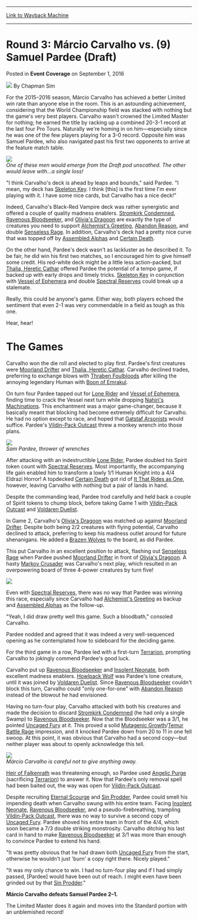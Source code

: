 
---
[Link to Wayback Machine](https://web.archive.org/web/20160906152015/http://magic.wizards.com/en/events/coverage/2016wc/round-3-marcio-carvalho-vs-samuel-pardee-2016-09-01)

[_metadata_:author]:- "Chapman Sim"
[_metadata_:description]:- "For the 2015–2016 season, Márcio Carvalho has achieved a better Limited win rate than anyone else in the room. This is an astounding achievement, considering that the World Championship field was stacked with nothing but the game's very best players. Carvalho wasn't crowned the Limited Master for nothing; he earned the title by racking up a combined 20-3-1 record at the last four Pro Tours. Naturally we're homing in on him—especially since he was one of the few players playing for a 3-0 record."
[_metadata_:generator]:- "Drupal 7 (http://drupal.org)"
[_metadata_:node]:- "1061231"
[_metadata_:publish_date]:- "2016-09-01"
[_metadata_:source]:- "div-main-content"
[_metadata_:title]:- "Round 3: Márcio Carvalho vs. (9) Samuel Pardee (Draft)"
[_metadata_:wayback_capture_timestamp]:- "2016-09-06 15:20:15"
[_metadata_:wayback_raw_url]:- "https://web.archive.org/web/20160906152015id_/http://magic.wizards.com/en/events/coverage/2016wc/round-3-marcio-carvalho-vs-samuel-pardee-2016-09-01"
[_metadata_:wayback_url]:- "http://magic.wizards.com/en/events/coverage/2016wc/round-3-marcio-carvalho-vs-samuel-pardee-2016-09-01"
---


Round 3: Márcio Carvalho vs. (9) Samuel Pardee (Draft)
======================================================



 Posted in **Event Coverage**
 on September 1, 2016 






![](https://media.magic.wizards.com/styles/auth_small/public/images/person/chapman.jpg)
By Chapman Sim











For the 2015–2016 season, Márcio Carvalho has achieved a better Limited win rate than anyone else in the room. This is an astounding achievement, considering that the World Championship field was stacked with nothing but the game's very best players. Carvalho wasn't crowned the Limited Master for nothing; he earned the title by racking up a combined 20-3-1 record at the last four Pro Tours. Naturally we're homing in on him—especially since he was one of the few players playing for a 3-0 record. Opposite him was Samuel Pardee, who also navigated past his first two opponents to arrive at the feature match table.


![](https://media.wizards.com/2016/events/2016wc/WC-20160901-779.jpg)  
*One of these men would emerge from the Draft pod unscathed. The other would leave with...a single loss!*


"I think Carvalho's deck is ahead by leaps and bounds," said Pardee. "I mean, my deck has [Skeleton Key](http://gatherer.wizards.com/Pages/Card/Details.aspx?name=Skeleton+Key). I think [this] is the first time I'm ever playing with it. I have some nice cards, but Carvalho has a nice deck!"


Indeed, Carvalho's Black-Red Vampire deck was rather synergistic and offered a couple of quality madness enablers. [Stromkirk Condemned](http://gatherer.wizards.com/Pages/Card/Details.aspx?name=Stromkirk+Condemned), [Ravenous Bloodseeker](http://gatherer.wizards.com/Pages/Card/Details.aspx?name=Ravenous+Bloodseeker), and [Olivia's Dragoon](http://gatherer.wizards.com/Pages/Card/Details.aspx?name=Olivia%27s+Dragoon) are exactly the type of creatures you need to support [Alchemist's Greeting](http://gatherer.wizards.com/Pages/Card/Details.aspx?name=Alchemist%27s+Greeting), [Abandon Reason](http://gatherer.wizards.com/Pages/Card/Details.aspx?name=Abandon+Reason), and double [Senseless Rage](http://gatherer.wizards.com/Pages/Card/Details.aspx?name=Senseless+Rage). In addition, Carvalho's deck had a pretty nice curve that was topped off by [Assembled Alphas](http://gatherer.wizards.com/Pages/Card/Details.aspx?name=Assembled+Alphas) and [Certain Death](http://gatherer.wizards.com/Pages/Card/Details.aspx?name=Certain+Death).


On the other hand, Pardee's deck wasn't as lackluster as he described it. To be fair, he did win his first two matches, so I encouraged him to give himself some credit. His red-white deck might be a little less action-packed, but [Thalia, Heretic Cathar](http://gatherer.wizards.com/Pages/Card/Details.aspx?name=Thalia%2C+Heretic+Cathar) offered Pardee the potential of a tempo game, if backed up with early drops and timely tricks. [Skeleton Key](http://gatherer.wizards.com/Pages/Card/Details.aspx?name=Skeleton+Key) in conjunction with [Vessel of Ephemera](http://gatherer.wizards.com/Pages/Card/Details.aspx?name=Vessel+of+Ephemera) and double [Spectral Reserves](http://gatherer.wizards.com/Pages/Card/Details.aspx?name=Spectral+Reserves) could break up a stalemate.


Really, this could be anyone's game. Either way, both players echoed the sentiment that even 2-1 was very commendable in a field as tough as this one.


Hear, hear!


The Games
=========


Carvalho won the die roll and elected to play first. Pardee's first creatures were [Moorland Drifter](http://gatherer.wizards.com/Pages/Card/Details.aspx?name=Moorland+Drifter) and [Thalia, Heretic Cathar](http://gatherer.wizards.com/Pages/Card/Details.aspx?name=Thalia%2C+Heretic+Cathar). Carvalho declined trades, preferring to exchange blows with [Thraben Foulbloods](http://gatherer.wizards.com/Pages/Card/Details.aspx?name=Thraben+Foulbloods) after killing the annoying legendary Human with [Boon of Emrakul](http://gatherer.wizards.com/Pages/Card/Details.aspx?name=Boon+of+Emrakul).


On turn four Pardee tapped out for [Lone Rider](http://gatherer.wizards.com/Pages/Card/Details.aspx?name=Lone+Rider) and [Vessel of Ephemera](http://gatherer.wizards.com/Pages/Card/Details.aspx?name=Vessel+of+Ephemera), finding time to crack the Vessel next turn while dropping [Nahiri's Machinations](http://gatherer.wizards.com/Pages/Card/Details.aspx?name=Nahiri%27s+Machinations). This enchantment was a major game-changer, because it basically meant that blocking had become extremely difficult for Carvalho. He had no option except to race, and hoped that [Gatstaf Arsonists](http://gatherer.wizards.com/Pages/Card/Details.aspx?name=Gatstaf+Arsonists) would suffice. Pardee's [Vildin-Pack Outcast](http://gatherer.wizards.com/Pages/Card/Details.aspx?name=Vildin-Pack+Outcast) threw a monkey wrench into those plans.


![](https://media.wizards.com/2016/events/2016wc/WC-20160901-790.jpg)  
*Sam Pardee, thrower of wrenches*


After attacking with an indestructible [Lone Rider](http://gatherer.wizards.com/Pages/Card/Details.aspx?name=Lone+Rider), Pardee doubled his Spirit token count with [Spectral Reserves](http://gatherer.wizards.com/Pages/Card/Details.aspx?name=Spectral+Reserves). Most importantly, the accompanying life gain enabled him to transform a lowly 1/1 Human Knight into a 4/4 Eldrazi Horror! A topdecked [Certain Death](http://gatherer.wizards.com/Pages/Card/Details.aspx?name=Certain+Death) got rid of [It That Rides as One](http://gatherer.wizards.com/Pages/Card/Details.aspx?name=It+That+Rides+as+One), however, leaving Carvalho with nothing but a pair of lands in hand.


Despite the commanding lead, Pardee trod carefully and held back a couple of Spirit tokens to chump block, before taking Game 1 with [Vildin-Pack Outcast](http://gatherer.wizards.com/Pages/Card/Details.aspx?name=Vildin-Pack+Outcast) and [Voldaren Duelist](http://gatherer.wizards.com/Pages/Card/Details.aspx?name=Voldaren+Duelist).


In Game 2, Carvalho's [Olivia's Dragoon](http://gatherer.wizards.com/Pages/Card/Details.aspx?name=Olivia%27s+Dragoon) was matched up against [Moorland Drifter](http://gatherer.wizards.com/Pages/Card/Details.aspx?name=Moorland+Drifter). Despite both being 2/2 creatures with flying potential, Carvalho declined to attack, preferring to keep his madness outlet around for future shenanigans. He added a [Brazen Wolves](http://gatherer.wizards.com/Pages/Card/Details.aspx?name=Brazen+Wolves) to the board, as did Pardee.


This put Carvalho in an excellent position to attack, flashing out [Senseless Rage](http://gatherer.wizards.com/Pages/Card/Details.aspx?name=Senseless+Rage) when Pardee pushed [Moorland Drifter](http://gatherer.wizards.com/Pages/Card/Details.aspx?name=Moorland+Drifter) in front of [Olivia's Dragoon](http://gatherer.wizards.com/Pages/Card/Details.aspx?name=Olivia%27s+Dragoon). A hasty [Markov Crusader](http://gatherer.wizards.com/Pages/Card/Details.aspx?name=Markov+Crusader) was Carvalho's next play, which resulted in an overpowering board of three 4-power creatures by turn five!


![](https://media.wizards.com/2016/events/2016wc/R3FM-Board.png)


Even with [Spectral Reserves](http://gatherer.wizards.com/Pages/Card/Details.aspx?name=Spectral+Reserves), there was no way that Pardee was winning this race, especially since Carvalho had [Alchemist's Greeting](http://gatherer.wizards.com/Pages/Card/Details.aspx?name=Alchemist%27s+Greeting) as backup and [Assembled Alphas](http://gatherer.wizards.com/Pages/Card/Details.aspx?name=Assembled+Alphas) as the follow-up.


"Yeah, I did draw pretty well this game. Such a bloodbath," consoled Carvalho.


Pardee nodded and agreed that it was indeed a very well-sequenced opening as he contemplated how to sideboard for the deciding game.


For the third game in a row, Pardee led with a first-turn [Terrarion](http://gatherer.wizards.com/Pages/Card/Details.aspx?name=Terrarion), prompting Carvalho to jokingly commend Pardee's good luck.


Carvalho put up [Ravenous Bloodseeker](http://gatherer.wizards.com/Pages/Card/Details.aspx?name=Ravenous+Bloodseeker) and [Insolent Neonate](http://gatherer.wizards.com/Pages/Card/Details.aspx?name=Insolent+Neonate), both excellent madness enablers. [Howlpack Wolf](http://gatherer.wizards.com/Pages/Card/Details.aspx?name=Howlpack+Wolf) was Pardee's lone creature, until it was joined by [Voldaren Duelist](http://gatherer.wizards.com/Pages/Card/Details.aspx?name=Voldaren+Duelist). Since [Ravenous Bloodseeker](http://gatherer.wizards.com/Pages/Card/Details.aspx?name=Ravenous+Bloodseeker) couldn't block this turn, Carvalho could "only one-for-one" with [Abandon Reason](http://gatherer.wizards.com/Pages/Card/Details.aspx?name=Abandon+Reason) instead of the blowout he had envisioned.


Having no turn-four play, Carvalho attacked with both his creatures and made the decision to discard [Stromkirk Condemned](http://gatherer.wizards.com/Pages/Card/Details.aspx?name=Stromkirk+Condemned) (he had only a single Swamp) to [Ravenous Bloodseeker](http://gatherer.wizards.com/Pages/Card/Details.aspx?name=Ravenous+Bloodseeker). Now that the Bloodseeker was a 3/1, he pointed [Uncaged Fury](http://gatherer.wizards.com/Pages/Card/Details.aspx?name=Uncaged+Fury) at it. This proved a solid [Mutagenic Growth](http://gatherer.wizards.com/Pages/Card/Details.aspx?name=Mutagenic+Growth)/[Temur Battle Rage](http://gatherer.wizards.com/Pages/Card/Details.aspx?name=Temur+Battle+Rage) impression, and it knocked Pardee down from 20 to 11 in one fell swoop. At this point, it was obvious that Carvalho had a second copy—but neither player was about to openly acknowledge this tell.


![](https://media.wizards.com/2016/events/2016wc/WC-20160901-805.jpg)  
*Márcio Carvalho is careful not to give anything away.*


[Heir of Falkenrath](http://gatherer.wizards.com/Pages/Card/Details.aspx?name=Heir+of+Falkenrath) was threatening enough, so Pardee used [Angelic Purge](http://gatherer.wizards.com/Pages/Card/Details.aspx?name=Angelic+Purge) (sacrificing [Terrarion](http://gatherer.wizards.com/Pages/Card/Details.aspx?name=Terrarion)) to answer it. Now that Pardee's only removal spell had been baited out, the way was open for [Vildin-Pack Outcast](http://gatherer.wizards.com/Pages/Card/Details.aspx?name=Vildin-Pack+Outcast).


Despite recruiting [Eternal Scourge](http://gatherer.wizards.com/Pages/Card/Details.aspx?name=Eternal+Scourge) and [Sin Prodder](http://gatherer.wizards.com/Pages/Card/Details.aspx?name=Sin+Prodder), Pardee could smell his impending death when Carvalho swung with his entire team. Facing [Insolent Neonate](http://gatherer.wizards.com/Pages/Card/Details.aspx?name=Insolent+Neonate), [Ravenous Bloodseeker](http://gatherer.wizards.com/Pages/Card/Details.aspx?name=Ravenous+Bloodseeker), and a pseudo-firebreathing, trampling [Vildin-Pack Outcast](http://gatherer.wizards.com/Pages/Card/Details.aspx?name=Vildin-Pack+Outcast), there was no way to survive a second copy of [Uncaged Fury](http://gatherer.wizards.com/Pages/Card/Details.aspx?name=Uncaged+Fury). Pardee shoved his entire team in front of the 4/4, which soon became a 7/3 double striking monstrosity. Carvalho ditching his last card in hand to make [Ravenous Bloodseeker](http://gatherer.wizards.com/Pages/Card/Details.aspx?name=Ravenous+Bloodseeker) at 3/1 was more than enough to convince Pardee to extend his hand.


"It was pretty obvious that he had drawn both [Uncaged Fury](http://gatherer.wizards.com/Pages/Card/Details.aspx?name=Uncaged+Fury) from the start, otherwise he wouldn't just 'burn' a copy right there. Nicely played."


"It was my only chance to win. I had no turn-four play and if I had simply passed, [Pardee] would have been out of reach. I might even have been grinded out by that [Sin Prodder](http://gatherer.wizards.com/Pages/Card/Details.aspx?name=Sin+Prodder)."


**Márcio Carvalho defeats Samuel Pardee 2–1.**


The Limited Master does it again and moves into the Standard portion with an unblemished record!







